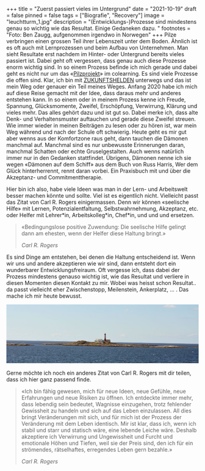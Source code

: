 +++
title = "Zuerst passiert vieles im Untergrund"
date = "2021-10-19"
draft = false
pinned = false
tags = ["Biografie", "Recovery"]
image = "leuchtturm_1.jpg"
description = "(Entwicklungs-)Prozesse sind mindestens genau so wichtig wie das Resultat. Einige Gedaneken dazu. "
footnotes = "Foto: Ben Zaugg, aufgenommen irgendwo in Norwegen"
+++
Pilze verbringen einen grossen Teil ihrer Lebenszeit unter dem Boden. Ähnlich ist es oft auch mit Lernprozessen und beim Aufbau von Unternehmen. Man sieht Resultate erst nachdem im Hinter- oder Untergrund bereits vieles passiert ist. Dabei geht oft vergessen, dass genau auch diese Prozesse enorm wichtig sind. In so einem Prozess befinde ich mich gerade und dabei geht es nicht nur um das «[Pilzprojekt](https://www.pilzfarm.be)» im colearning. Es sind viele Prozesse die offen sind. Klar, ich bin mit [ZUKUNFTSHELDEN](https://www.zukunftshelden.ch) unterwegs und das ist mein Weg oder genauer ein Teil meines Weges. Anfang 2020 habe ich mich auf diese Reise gemacht mit der Idee, dass daraus mehr und anderes entstehen kann. In so einem oder in meinem Prozess kenne ich Freude, Spannung, Glücksmomente, Zweifel, Erschöpfung, Verwirrung, Klärung und vieles mehr. Das alles gehört dazu und ist gut so. Dabei merke ich, dass alte Denk- und Verhaltensmuster auftauchen und gerade diese Zweifel streuen. Wie immer wieder in meinen Beiträgen zu lesen oder zu hören ist, war mein Weg während und nach der Schule oft schwierig. Heute geht es mir gut aber wenns aus der Komfortzone raus geht, dann tauchen die Dämonen manchmal auf. Manchmal sind es nur unbewusste Erinnerungen daran, manchmal Schatten oder echte Gruselgestalten. Auch wenns natürlich immer nur in den Gedanken stattfindet. Übrigens, Dämonen nenne ich sie wegen «Dämonen auf dem Schiff» aus dem Buch von Russ Harris, Wer dem Glück hinterherrennt, rennt daran vorbei. Ein Praxisbuch mit und über die Akzeptanz- und Commitmenttherapie. 

Hier bin ich also, habe viele Ideen was man in der Lern- und Arbeitswelt besser machen könnte und sollte. Viel ist es eigentlich nicht. Vielleicht passt das Zitat von Carl R. Rogers einigermassen. Denn wir können «seelische Hilfe» mit Lernen, Potenzialentfaltung, Selbstwahrnehmung, Akzeptanz, etc. oder Helfer mit Lehrer\*in, Arbeitskolleg\*in, Chef*in, und und und ersetzen. 

> «Bedingungslose positive Zuwendung: Die seelische Hilfe gelingt dann am ehesten, wenn der Helfer diese Haltung bringt.» 
>
> *Carl R. Rogers*

Es sind Dinge am entstehen, bei denen die Haltung entscheidend ist. Wenn wir uns und andere akzeptieren wie wir sind, dann entsteht dort ein wunderbarer Entwicklungsfreiraum. Oft vergesse ich, dass dabei der Prozess mindestens genauso wichtig ist, wie das Resultat und verliere in diesen Momenten diesen Kontakt zu mir. Wobei was heisst schon Resultat.. da passt vielleicht eher Zwischenstopp, Meilenstein, Ankerplatz, ... . Das mache ich mir heute bewusst. 

![](leuchtturm.jpg)

Gerne möchte ich noch ein anderes Zitat von Carl R. Rogers mit dir teilen, dass ich hier ganz passend finde. 

> «Ich bin fähig gewesen, mich für neue Ideen, neue Gefühle, neue Erfahrungen und neue Risiken zu öffnen. Ich entdeckte immer mehr, dass lebendig sein bedeutet, Wagnisse einzugehen, trotz fehlender Gewissheit zu handeln und sich auf das Leben einzulassen. All dies bringt Veränderungen mit sich, und für mich ist der Prozess der Veränderung mit dem Leben identisch. Mir ist klar, dass ich, wenn ich stabil und starr und statisch wäre, eine lebende Leiche wäre. Deshalb akzeptiere ich Verwirrung und Ungewissheit und Furcht und emotionale Höhen und Tiefen, weil sie der Preis sind, den ich für ein strömendes, rätselhaftes, erregendes Leben gern bezahle.» 
>
> *Carl R. Rogers*